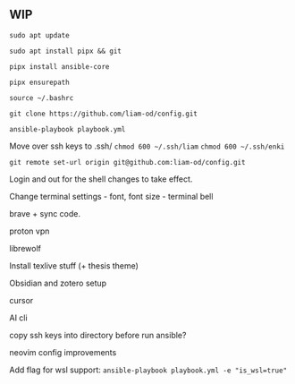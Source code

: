 ## WIP

`sudo apt update`

`sudo apt install pipx && git`

`pipx install ansible-core`

`pipx ensurepath`

`source ~/.bashrc`

`git clone https://github.com/liam-od/config.git`

`ansible-playbook playbook.yml`

Move over ssh keys to .ssh/
`chmod 600 ~/.ssh/liam`
`chmod 600 ~/.ssh/enki`

`git remote set-url origin git@github.com:liam-od/config.git`

Login and out for the shell changes to take effect.

Change terminal settings
    - font, font size
    - terminal bell

brave + sync code.

proton vpn

librewolf

Install texlive stuff (+ thesis theme)

Obsidian and zotero setup

cursor

AI cli

copy ssh keys into directory before run ansible?

neovim config improvements

Add flag for wsl support: `ansible-playbook playbook.yml -e "is_wsl=true"`
